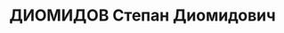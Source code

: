 ---
title: ДИОМИДОВ Степан Диомидович
description: 'Род. в 1885 г., Брянская губ., с. Морачево, русский, образование начальное,
  член КПСС. Начальник вагонного участка ст. Томск-2. Проживал: Томск. ст. Томск-2,
  казенный дом 15-3. В марте 1937 исключен из рядов ВКП(б) «за явное содействие троцкистской
  контрреволюционной группировке». Арестован 16 апреля 1937 г. Приговорен: 31 октября
  1937 г., обв.: к-р троцк. див-терр. орг-я. Приговор: расстрел. Расстрелян 31 октября
  1937 г. Реабилитирован в марте 1960 г.'
---